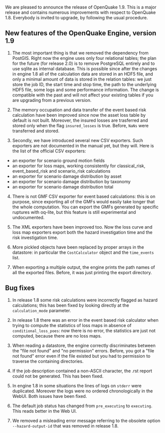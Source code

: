 We are pleased to announce the release of OpenQuake 1.9. This is a
major release and contains numerous improvements with respect to
OpenQuake 1.8. Everybody is invited to upgrade, by following the usual
procedure.


New features of the OpenQuake Engine, version 1.9
-------------------------------------------------

1. The most important thing is that we removed the dependency from
PostGIS. Right now the engine uses only four relational tables; the
plan for the future (for release 2.0) is to remove PostgreSQL entirely
and to use sqlite as internal database. This is possible since after
the changes in engine 1.8 all of the calculation data are stored in an
HDF5 file, and only a minimal amount of data is stored in the relation
tables: we just store the job ID, the start time and stop time, the
path to the underlying HDF5 file, some logs and some performance
information.  The change is compatible with the past and will not
affect your existing tables if you are upgrading from a previous
version.

2. The memory occupation and data transfer of the event based risk calculation
have been improved since now the asset loss table by default is not built.
Moreover, the insured losses are trasferred and stored only when the flag
`insured_losses` is true. Before, `NaNs` were transferred and stored.

3. Secondly, we have introduced several new CSV exporters.
Such exporters are not documented in the manual yet, but they
will. Here is the list of the official CSV exporters:

  - an exporter for scenario ground motion fields
  - an exporter for loss maps, working consistently for classical_risk,
    event_based_risk and scenario_risk calculations
  - an exporter for scenario damage distribution by asset
  - an exporter for scenario damage distribution by taxonomy
  - an exporter for scenario damage distribution total

4. There is not GMF CSV exporter for event based calculations:
this is on purpose, since exporting all of the GMFs
would easily take longer that the whole computation. You can export the GMFs
generated by specific ruptures with oq-lite, but this feature is still
experimental and undocumented.

5. The XML exporters have been improved too. Now the loss curve and loss map
exporters export both the hazard investigation time and the risk investigation
time.

7. More pickled objects have been replaced by proper arrays in the datastore:
in particular the `CostCalculator` object and the `time_events` list.

8. When exporting a multiple output, the engine prints the path names of
all the exported files. Before, it was just printing the export directory.

Bug fixes
-------------------------

1. In release 1.8 some risk calculations were incorrectly flagged as hazard
calculations; this has been fixed by looking directly at the
`calculation_mode` parameter.

2. In release 1.8 there was an error in the event based risk
calculator when trying to compute the statistics of loss maps in
absence of `conditional_loss_poes`: now there is no error, the statistics
are just not computed, because there are no loss maps.

3. When reading a datastore, the engine correctly discriminates between
the "file not found" and "no permission" errors. Before,
you got a "file not found" error even if the file existed but you had
to permission to traverse the containing directories.

4. If the job description contained a non-ASCII character, the .rst
report could not be generated. This has been fixed.

5. In engine 1.8 in some situations the lines of logs on `stderr` were
duplicated. Moreover the logs were no ordered chronologically in the WebUI.
Both issues have been fixed.

6. The default job status has changed from `pre_executing` to `executing`.
This reads better in the Web UI.

7. We removed a misleading error message referring to the obsolete option
`--hazard-output-id` that was removed in release 1.8.
